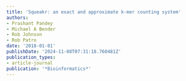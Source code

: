 ```yaml
---
title: 'Squeakr: an exact and approximate k-mer counting system'
authors:
- Prashant Pandey
- Michael A Bender
- Rob Johnson
- Rob Patro
date: '2018-01-01'
publishDate: '2024-11-08T07:31:18.760481Z'
publication_types:
- article-journal
publication: '*Bioinformatics*'
---
```

